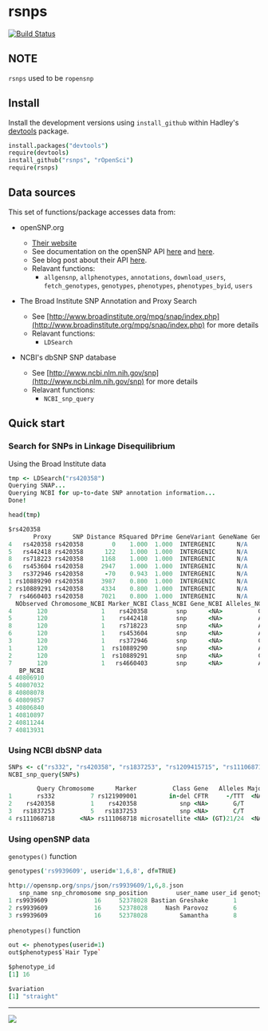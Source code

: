 rsnps
=======

[![Build Status](https://api.travis-ci.org/ropensci/rsnps.png)](https://travis-ci.org/ropensci/rsnps)

## NOTE
`rsnps` used to be `ropensnp`

## Install 
Install the development versions using `install_github` within Hadley's [devtools](https://github.com/hadley/devtools) package.

```coffee
install.packages("devtools")
require(devtools)
install_github("rsnps", "rOpenSci")
require(rsnps)
```

## Data sources
This set of functions/package accesses data from: 

+ openSNP.org
	+ [Their website](http://opensnp.org/)
	+ See documentation on the openSNP API [here](http://opensnp.org/faq#api) and [here](https://github.com/gedankenstuecke/snpr/wiki/JSON-API).
	+ See blog post about their API [here](http://opensnp.wordpress.com/2012/01/18/some-progress-on-the-api-json-endpoints/).
	+ Relavant functions:
		+ `allgensnp`, `allphenotypes`, `annotations`, `download_users`, `fetch_genotypes`, `genotypes`, `phenotypes`, `phenotypes_byid`, `users`


+ The Broad Institute SNP Annotation and Proxy Search
	+ See [http://www.broadinstitute.org/mpg/snap/index.php](http://www.broadinstitute.org/mpg/snap/index.php) for more details
	+ Relavant functions:
		+ `LDSearch`

+ NCBI's dbSNP SNP database
	+ See [http://www.ncbi.nlm.nih.gov/snp](http://www.ncbi.nlm.nih.gov/snp) for more details
	+ Relavant functions:
		+ `NCBI_snp_query`

## Quick start

### Search for SNPs in Linkage Disequilibrium 

Using the Broad Institute data

```coffee
tmp <- LDSearch("rs420358")
Querying SNAP...
Querying NCBI for up-to-date SNP annotation information...
Done!

head(tmp)
```

```coffee
$rs420358
       Proxy      SNP Distance RSquared DPrime GeneVariant GeneName GeneDescription Major Minor   MAF
4   rs420358 rs420358        0    1.000  1.000  INTERGENIC      N/A             N/A     C     A 0.167
5   rs442418 rs420358      122    1.000  1.000  INTERGENIC      N/A             N/A     C     T 0.167
8   rs718223 rs420358     1168    1.000  1.000  INTERGENIC      N/A             N/A     A     G 0.167
6   rs453604 rs420358     2947    1.000  1.000  INTERGENIC      N/A             N/A     A     G 0.167
3   rs372946 rs420358      -70    0.943  1.000  INTERGENIC      N/A             N/A     G     C 0.175
1 rs10889290 rs420358     3987    0.800  1.000  INTERGENIC      N/A             N/A     G     A 0.200
2 rs10889291 rs420358     4334    0.800  1.000  INTERGENIC      N/A             N/A     C     T 0.200
7  rs4660403 rs420358     7021    0.800  1.000  INTERGENIC      N/A             N/A     A     G 0.200
  NObserved Chromosome_NCBI Marker_NCBI Class_NCBI Gene_NCBI Alleles_NCBI Major_NCBI Minor_NCBI MAF_NCBI
4       120               1    rs420358        snp      <NA>          G/T          G          T   0.0891
5       120               1    rs442418        snp      <NA>          A/G          G          A   0.0891
8       120               1    rs718223        snp      <NA>          A/G          A          G   0.0891
6       120               1    rs453604        snp      <NA>          A/G          A          G   0.0836
3       120               1    rs372946        snp      <NA>          C/G          G          C   0.0891
1       120               1  rs10889290        snp      <NA>          A/G          G          A   0.1015
2       120               1  rs10889291        snp      <NA>          C/T          C          T   0.1015
7       120               1   rs4660403        snp      <NA>          A/G          A          G   0.0969
   BP_NCBI
4 40806910
5 40807032
8 40808078
6 40809857
3 40806840
1 40810897
2 40811244
7 40813931
```

### Using NCBI dbSNP data

```coffee
SNPs <- c("rs332", "rs420358", "rs1837253", "rs1209415715", "rs111068718")
NCBI_snp_query(SNPs)
```

```coffee
        Query Chromosome      Marker          Class Gene   Alleles Major Minor    MAF        BP
1       rs332          7 rs121909001         in-del CFTR     -/TTT  <NA>  <NA>     NA 117199646
2    rs420358          1    rs420358            snp <NA>       G/T     G     T 0.0891  40806910
3   rs1837253          5   rs1837253            snp <NA>       C/T     C     T 0.3627 110401871
4 rs111068718       <NA> rs111068718 microsatellite <NA> (GT)21/24  <NA>  <NA>     NA        NA
```


### Using openSNP data

`genotypes()` function

```coffee
genotypes('rs9939609', userid='1,6,8', df=TRUE)
```

```coffee
http://opensnp.org/snps/json/rs9939609/1,6,8.json
   snp_name snp_chromosome snp_position        user_name user_id genotype_id genotype
1 rs9939609             16     52378028 Bastian Greshake       1           9       AT
2 rs9939609             16     52378028     Nash Parovoz       6           5       AT
3 rs9939609             16     52378028         Samantha       8           2       TT
```

`phenotypes()` function

```coffee
out <- phenotypes(userid=1)
out$phenotypes$`Hair Type`
```

```coffee
$phenotype_id
[1] 16

$variation
[1] "straight"
```

---

[![](http://ropensci.org/public_images/github_footer.png)](http://ropensci.org)